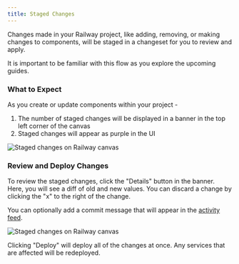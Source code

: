 ```yaml
---
title: Staged Changes
---
```


Changes made in your Railway project, like adding, removing, or making changes to components, will be staged in a changeset for you to review and apply.

It is important to be familiar with this flow as you explore the upcoming guides.

### What to Expect

As you create or update components within your project -

1. The number of staged changes will be displayed in a banner in the top left corner of the canvas
2. Staged changes will appear as purple in the UI

<Image src="https://res.cloudinary.com/railway/image/upload/v1702077687/docs/staged-changes/wl1qxxj8mpbej70i042r.png"
            alt="Staged changes on Railway canvas"
            layout="responsive"
            width={1423} height={826} quality={100} />

### Review and Deploy Changes

To review the staged changes, click the "Details" button in the banner.  Here, you will see a diff of old and new values.  You can discard a change by clicking the "x" to the right of the change.

You can optionally add a commit message that will appear in the [activity feed](/guides/projects#viewing-recent-activity).
 
<Image src="https://res.cloudinary.com/railway/image/upload/v1702078631/docs/staged-changes/a9xic5xjerg0t6ksogzh.png"
            alt="Staged changes on Railway canvas"
            layout="responsive"
            width={1108} height={841} quality={100} />

Clicking "Deploy" will deploy all of the changes at once. Any services that are affected will be redeployed.